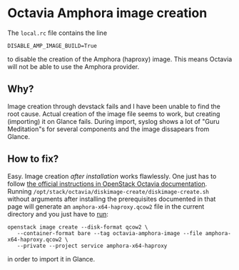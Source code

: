 # Octavia Amphora image creation

The `local.rc` file contains the line
```
DISABLE_AMP_IMAGE_BUILD=True
```
to disable the creation of the Amphora (haproxy) image. This means
Octavia will not be able to use the Amphora provider.

## Why?
Image creation through devstack fails and I have been unable to find
the root cause. Actual creation of the image file seems to work, but
creating (importing) it on Glance fails. During import, syslog shows a
lot of "Guru Meditation"s for several components and the image
dissapears from Glance.

## How to fix?
Easy. Image creation _after installation_ works flawlessly. One just
has to follow [the official instructions in OpenStack Octavia
documentation](https://docs.openstack.org/octavia/latest/admin/amphora-image-build.html).
Running `/opt/stack/octavia/diskimage-create/diskimage-create.sh`
without arguments after installing the prerequisites documented in that
page will generate an `amphora-x64-haproxy.qcow2` file in the current
directory and you just have to [run](https://docs.openstack.org/openstack-ansible-os_octavia/latest/configure-octavia.html):
```
openstack image create --disk-format qcow2 \
   --container-format bare --tag octavia-amphora-image --file amphora-x64-haproxy.qcow2 \
   --private --project service amphora-x64-haproxy
```
in order to import it in Glance.
